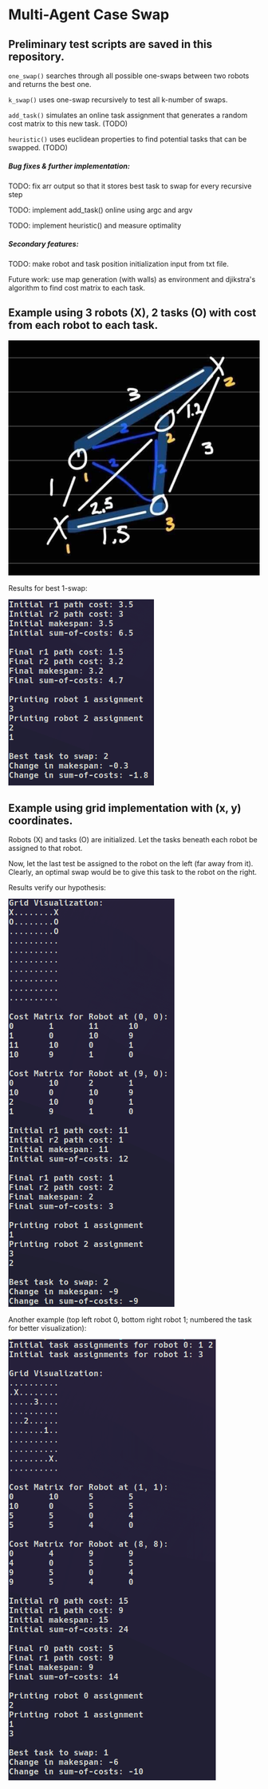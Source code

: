 # Multi-Agent Case Swap

## Preliminary test scripts are saved in this repository.
`one_swap()` searches through all possible one-swaps between two robots and returns the best one.

`k_swap()` uses one-swap recursively to test all k-number of swaps.

`add_task()` simulates an online task assignment that generates a random cost matrix to this new task. (TODO)

`heuristic()` uses euclidean properties to find potential tasks that can be swapped. (TODO)

##### Bug fixes & further implementation:
TODO: fix arr output so that it stores best task to swap for every recursive step

TODO: implement add_task() online using argc and argv

TODO: implement heuristic() and measure optimality

##### Secondary features:
TODO: make robot and task position initialization input from txt file.

Future work: use map generation (with walls) as environment and djikstra's algorithm to find cost matrix to each task.

## Example using 3 robots (X), 2 tasks (O) with cost from each robot to each task.

![Desc](assets/1-swap.jpg)

Results for best 1-swap:

![Result](assets/results.png)

## Example using grid implementation with (x, y) coordinates.

Robots (X) and tasks (O) are initialized.
Let the tasks beneath each robot be assigned to that robot.

Now, let the last test be assigned to the robot on the left (far away from it).
Clearly, an optimal swap would be to give this task to the robot on the right.

Results verify our hypothesis:

![Grid](assets/grid.png)

Another example (top left robot 0, bottom right robot 1; numbered the task for better visualization):

![Grid2](assets/grid2.png)

